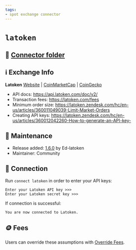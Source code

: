 ```yaml
---
tags:
- spot exchange connector
---
```


# `latoken`

## 📁 [Connector folder](https://github.com/hummingbot/hummingbot/tree/master/hummingbot/connector/exchange/latoken)

## ℹ️ Exchange Info

**Latoken** [Website](https://latoken.com/) | [CoinMarketCap](https://coinmarketcap.com/exchanges/latoken/) | [CoinGecko](https://www.coingecko.com/en/exchanges/latoken)

* API docs: https://api.latoken.com/doc/v2/
* Transaction fees: https://latoken.com/fees
* Minimum order size: https://latoken.zendesk.com/hc/en-us/articles/360011049039-Limit-Market-Orders
* Creating API keys: https://latoken.zendesk.com/hc/en-us/articles/360012042260-How-to-generate-an-API-key-

## 👷 Maintenance

* Release added: [1.6.0](/release-notes/1.6.0/) by Ed-latoken
* Maintainer: Community

## 🔑 Connection

Run `connect latoken` in order to enter your API keys:
 
```
Enter your Latoken API key >>>
Enter your Latoken secret key >>>
```

If connection is successful:
```
You are now connected to Latoken.
```

## 🪙 Fees

Users can override these assumptions with [Override Fees](/global-configs/override-fees/).